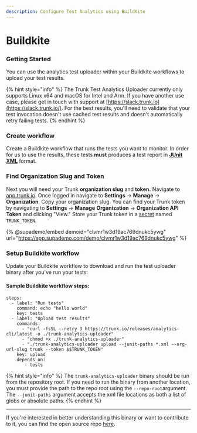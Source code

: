 ```yaml
---
description: Configure Test Analytics using BuildKite
---
```


# Buildkite

### Getting Started

You can use the analytics test uploader within your Buildkite workflows to upload your test results.

{% hint style="info" %}
The Trunk Test Analytics Uploader currently only supports Linux x64 and macOS for Intel and Arm. If you have another use case, please get in touch with support at [https://slack.trunk.io](https://slack.trunk.io/). For the best results, you'll need to validate that your test invocation doesn't use cached test results and doesn't automatically retry failing tests.
{% endhint %}

### Create workflow

Create a Buildkite workflow that runs the tests you want to monitor. In order for us to use the results, these tests **must** produces a test report in [**JUnit XML**](https://github.com/testmoapp/junitxml) format.

### Find Organization Slug and Token

Next you will need your Trunk **organization slug** and **token.** Navigate to [app.trunk.io](http://app.trunk.io). Once logged in navigate to **Settings** -> **Manage** -> **Organization**. Copy your organization slug. You can find your Trunk token by navigating to **Settings** → **Manage** **Organization** → **Organization API Token** and clicking "View." Store your Trunk token in a [secret](https://buildkite.com/docs/pipelines/secrets) named `TRUNK_TOKEN`.

{% @supademo/embed demoid="clvmr1w3d19ac769dnukc5ywg" url="https://app.supademo.com/demo/clvmr1w3d19ac769dnukc5ywg" %}

### Setup Buildkite workflow

Update your Buildkite workflow to download and run the test uploader binary after you've run your tests:

#### Sample Buildkite workflow steps:

```
steps:
  - label: "Run tests"
    command: echo "hello world"
    key: tests
  - label: "Upload test results"
    commands:
      - "curl -fsSL --retry 3 https://trunk.io/releases/analytics-cli/latest -o ./trunk-analytics-uploader"
      - "chmod +x ./trunk-analytics-uploader"
      - "./trunk-analytics-uploader upload --junit-paths *.xml --org-url-slug trunk --token $$TRUNK_TOKEN"
    key: upload
    depends_on:
       - tests
```

{% hint style="info" %}
The `trunk-analytics-uploader` binary should be run from the repository root. If you need to run the binary from another location, you must provide the path to the repo root using the `--repo-root`argument. The `--junit-paths` argument accepts the xml file locations as both a list of globs or absolute paths.
{% endhint %}

***

If you're interested in better understanding this binary or want to contribute to it, you can find the open source repo [here](https://github.com/trunk-io/analytics-cli).
